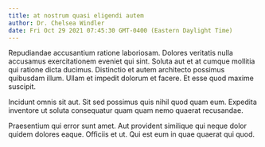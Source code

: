 ```yaml
---
title: at nostrum quasi eligendi autem
author: Dr. Chelsea Windler
date: Fri Oct 29 2021 07:45:30 GMT-0400 (Eastern Daylight Time)
---
```

Repudiandae accusantium ratione laboriosam. Dolores veritatis nulla accusamus exercitationem eveniet qui sint. Soluta aut et at cumque mollitia qui ratione dicta ducimus. Distinctio et autem architecto possimus quibusdam illum. Ullam et impedit dolorum et facere. Et esse quod maxime suscipit.

 Incidunt omnis sit aut. Sit sed possimus quis nihil quod quam eum. Expedita inventore ut soluta consequatur quam quam nemo quaerat recusandae.

 Praesentium qui error sunt amet. Aut provident similique qui neque dolor quidem dolores eaque. Officiis et ut. Qui est eum in quae quaerat qui quod.